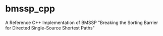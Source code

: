 # bmssp_cpp
A Reference C++ Implementation of BMSSP "Breaking the Sorting Barrier for Directed Single-Source Shortest Paths"
